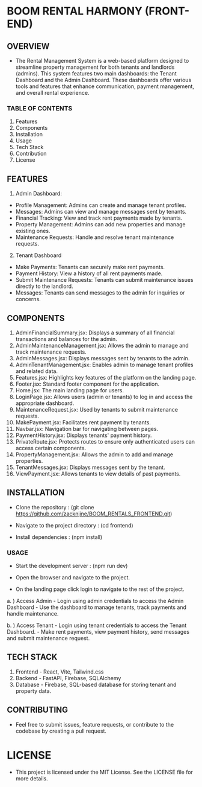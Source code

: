 # BOOM RENTAL HARMONY (FRONT-END)
## OVERVIEW 
 - The Rental Management System is a web-based platform designed to streamline property management for both tenants and landlords (admins). This system features two main dashboards: the Tenant Dashboard and the Admin Dashboard. These dashboards offer various tools and features that enhance communication, payment management, and overall rental experience.

### TABLE OF CONTENTS
  1. Features
  2. Components
  3. Installation
  4. Usage
  5. Tech Stack
  6. Contribution
  7. License


## FEATURES 
 1. Admin Dashboard:
   
- Profile Management: Admins can create and manage tenant profiles.
- Messages: Admins can view and manage messages sent by tenants.
- Financial Tracking: View and track rent payments made by tenants.
- Property Management: Admins can add new properties and manage existing ones.
- Maintenance Requests: Handle and resolve tenant maintenance requests.

2. Tenant Dashboard

- Make Payments: Tenants can securely make rent payments.
- Payment History: View a history of all rent payments made.
- Submit Maintenance Requests: Tenants can submit maintenance issues directly to the landlord.
- Messages: Tenants can send messages to the admin for inquiries or concerns.

## COMPONENTS

 1. AdminFinancialSummary.jsx: Displays a summary of all financial transactions and balances for the admin.
 2. AdminMaintenanceManagement.jsx: Allows the admin to manage and track maintenance requests.
 3. AdminMessages.jsx: Displays messages sent by tenants to the admin.
 4. AdminTenantManagement.jsx: Enables admin to manage tenant profiles and related data.
 5. Features.jsx: Highlights key features of the platform on the landing page.
 6. Footer.jsx: Standard footer component for the application.
 7. Home.jsx: The main landing page for users.
 8. LoginPage.jsx: Allows users (admin or tenants) to log in and access the appropriate dashboard.
 9. MaintenanceRequest.jsx: Used by tenants to submit maintenance requests.
 10. MakePayment.jsx: Facilitates rent payment by tenants.
 11. Navbar.jsx: Navigation bar for navigating between pages.
 12. PaymentHistory.jsx: Displays tenants' payment history.
 13. PrivateRoute.jsx: Protects routes to ensure only authenticated users can access certain components.
 14. PropertyManagement.jsx: Allows the admin to add and manage properties.
 15. TenantMessages.jsx: Displays messages sent by the tenant.
 16. ViewPayment.jsx: Allows tenants to view details of past payments.

## INSTALLATION

- Clone the repository :
    (git clone https://github.com/zacknjine/BOOM_RENTALS_FRONTEND.git)

- Navigate to the project directory :
    (cd frontend)

- Install dependencies :
    (npm install)

### USAGE 

  - Start the development server :
     (npm run dev)

  - Open the browser and navigate to the project.
  - On the landing page click login to navigate to the rest of the project.

  a. ) Access Admin 
       - Login using admin credentials to access the Admin Dashboard
       - Use the dashboard to manage tenants, track payments and handle maintenance.
  
  b. ) Access Tenant
      - Login using tenant credentials to access the Tenant Dashboard.
      - Make rent payments, view payment history, send messages and submit maintenance request.


## TECH STACK 
  1. Frontend - React, Vite, Tailwind.css
  2. Backend - FastAPI, Firebase, SQLAlchemy
  3. Database - Firebase, SQL-based database for storing tenant and property data.


## CONTRIBUTING
- Feel free to submit issues, feature requests, or contribute to the codebase by creating a pull request.


# LICENSE 
   - This project is licensed under the MIT License.
   See the LICENSE file for more details.
